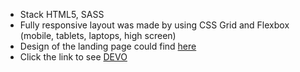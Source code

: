 * Stack HTML5, SASS
* Fully responsive layout was made by using CSS Grid and Flexbox (mobile, tablets, laptops, high screen)
* Design of the landing page could find [here](https://www.figma.com/file/nHz8bflIwJaWP3P99vKTH5/miami_home_new?node-id=0%3A1)
* Click the link to see [DEVO](https://vova-stoliar.github.io/Miami_landing/)
